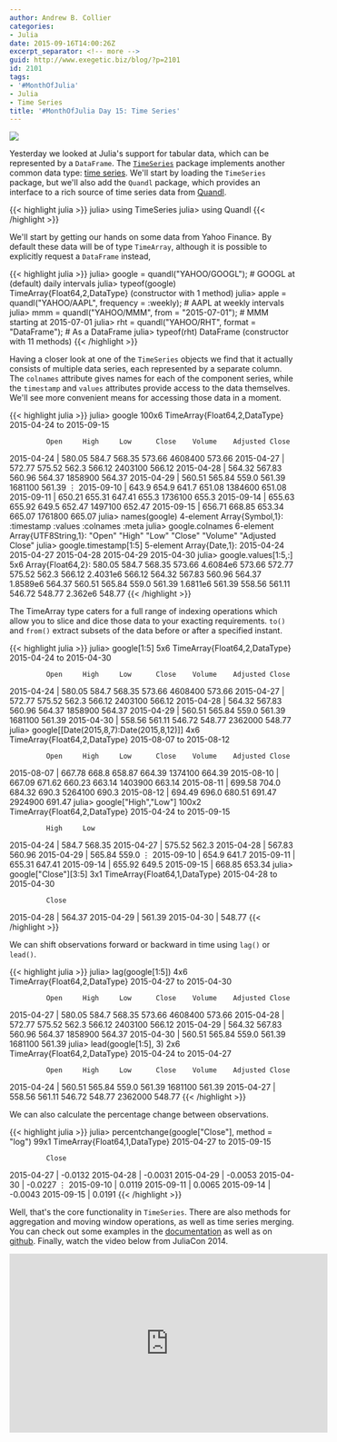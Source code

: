 ```yaml
---
author: Andrew B. Collier
categories:
- Julia
date: 2015-09-16T14:00:26Z
excerpt_separator: <!-- more -->
guid: http://www.exegetic.biz/blog/?p=2101
id: 2101
tags:
- '#MonthOfJulia'
- Julia
- Time Series
title: '#MonthOfJulia Day 15: Time Series'
---
```


<!--more-->

<img src="/img/2015/09/Julia-Logo-TimeSeries.png">

Yesterday we looked at Julia's support for tabular data, which can be represented by a `DataFrame`. The [`TimeSeries`](https://github.com/JuliaStats/TimeSeries.jl) package implements another common data type: [time series](https://en.wikipedia.org/wiki/Time_series). We'll start by loading the `TimeSeries` package, but we'll also add the `Quandl` package, which provides an interface to a rich source of time series data from [Quandl](https://www.quandl.com/).

{{< highlight julia >}}
julia> using TimeSeries
julia> using Quandl
{{< /highlight >}}

We'll start by getting our hands on some data from Yahoo Finance. By default these data will be of type `TimeArray`, although it is possible to explicitly request a `DataFrame` instead,

{{< highlight julia >}}
julia> google = quandl("YAHOO/GOOGL"); # GOOGL at (default) daily intervals
julia> typeof(google)
TimeArray{Float64,2,DataType} (constructor with 1 method)
julia> apple = quandl("YAHOO/AAPL", frequency = :weekly); # AAPL at weekly intervals
julia> mmm = quandl("YAHOO/MMM", from = "2015-07-01"); # MMM starting at 2015-07-01
julia> rht = quandl("YAHOO/RHT", format = "DataFrame"); # As a DataFrame
julia> typeof(rht)
DataFrame (constructor with 11 methods)
{{< /highlight >}}

Having a closer look at one of the `TimeSeries` objects we find that it actually consists of multiple data series, each represented by a separate column. The `colnames` attribute gives names for each of the component series, while the `timestamp` and `values` attributes provide access to the data themselves. We'll see more convenient means for accessing those data in a moment.

{{< highlight julia >}}
julia> google
100x6 TimeArray{Float64,2,DataType} 2015-04-24 to 2015-09-15

             Open     High     Low      Close    Volume    Adjusted Close
2015-04-24 | 580.05   584.7    568.35   573.66   4608400   573.66
2015-04-27 | 572.77   575.52   562.3    566.12   2403100   566.12
2015-04-28 | 564.32   567.83   560.96   564.37   1858900   564.37
2015-04-29 | 560.51   565.84   559.0    561.39   1681100   561.39
⋮
2015-09-10 | 643.9    654.9    641.7    651.08   1384600   651.08
2015-09-11 | 650.21   655.31   647.41   655.3    1736100   655.3
2015-09-14 | 655.63   655.92   649.5    652.47   1497100   652.47
2015-09-15 | 656.71   668.85   653.34   665.07   1761800   665.07
julia> names(google)
4-element Array{Symbol,1}:
 :timestamp
 :values
 :colnames
 :meta
julia> google.colnames
6-element Array{UTF8String,1}:
 "Open"
 "High"
 "Low"
 "Close"
 "Volume"
 "Adjusted Close"
julia> google.timestamp[1:5]
5-element Array{Date,1}:
 2015-04-24
 2015-04-27
 2015-04-28
 2015-04-29
 2015-04-30
julia> google.values[1:5,:]
5x6 Array{Float64,2}:
 580.05   584.7    568.35   573.66   4.6084e6   573.66
 572.77   575.52   562.3    566.12   2.4031e6   566.12
 564.32   567.83   560.96   564.37   1.8589e6   564.37
 560.51   565.84   559.0    561.39   1.6811e6   561.39
 558.56   561.11   546.72   548.77   2.362e6    548.77
{{< /highlight >}}

The TimeArray type caters for a full range of indexing operations which allow you to slice and dice those data to your exacting requirements. `to()` and `from()` extract subsets of the data before or after a specified instant.

{{< highlight julia >}}
julia> google[1:5]
5x6 TimeArray{Float64,2,DataType} 2015-04-24 to 2015-04-30

             Open     High     Low      Close    Volume    Adjusted Close
2015-04-24 | 580.05   584.7    568.35   573.66   4608400   573.66
2015-04-27 | 572.77   575.52   562.3    566.12   2403100   566.12
2015-04-28 | 564.32   567.83   560.96   564.37   1858900   564.37
2015-04-29 | 560.51   565.84   559.0    561.39   1681100   561.39
2015-04-30 | 558.56   561.11   546.72   548.77   2362000   548.77
julia> google[[Date(2015,8,7):Date(2015,8,12)]]
4x6 TimeArray{Float64,2,DataType} 2015-08-07 to 2015-08-12

             Open     High     Low      Close    Volume    Adjusted Close
2015-08-07 | 667.78   668.8    658.87   664.39   1374100   664.39
2015-08-10 | 667.09   671.62   660.23   663.14   1403900   663.14
2015-08-11 | 699.58   704.0    684.32   690.3    5264100   690.3
2015-08-12 | 694.49   696.0    680.51   691.47   2924900   691.47
julia> google["High","Low"]
100x2 TimeArray{Float64,2,DataType} 2015-04-24 to 2015-09-15

             High     Low
2015-04-24 | 584.7    568.35
2015-04-27 | 575.52   562.3
2015-04-28 | 567.83   560.96
2015-04-29 | 565.84   559.0
⋮
2015-09-10 | 654.9 641.7
2015-09-11 | 655.31 647.41
2015-09-14 | 655.92 649.5
2015-09-15 | 668.85 653.34
julia> google["Close"][3:5]
3x1 TimeArray{Float64,1,DataType} 2015-04-28 to 2015-04-30

             Close
2015-04-28 | 564.37
2015-04-29 | 561.39
2015-04-30 | 548.77
{{< /highlight >}}

We can shift observations forward or backward in time using `lag()` or `lead()`.

{{< highlight julia >}}
julia> lag(google[1:5])
4x6 TimeArray{Float64,2,DataType} 2015-04-27 to 2015-04-30

             Open     High     Low      Close    Volume    Adjusted Close
2015-04-27 | 580.05   584.7    568.35   573.66   4608400   573.66
2015-04-28 | 572.77   575.52   562.3    566.12   2403100   566.12
2015-04-29 | 564.32   567.83   560.96   564.37   1858900   564.37
2015-04-30 | 560.51   565.84   559.0    561.39   1681100   561.39
julia> lead(google[1:5], 3)
2x6 TimeArray{Float64,2,DataType} 2015-04-24 to 2015-04-27

             Open     High     Low      Close    Volume    Adjusted Close
2015-04-24 | 560.51   565.84   559.0    561.39   1681100   561.39
2015-04-27 | 558.56   561.11   546.72   548.77   2362000   548.77
{{< /highlight >}}

We can also calculate the percentage change between observations.

{{< highlight julia >}}
julia> percentchange(google["Close"], method = "log")
99x1 TimeArray{Float64,1,DataType} 2015-04-27 to 2015-09-15

             Close
2015-04-27 | -0.0132
2015-04-28 | -0.0031
2015-04-29 | -0.0053
2015-04-30 | -0.0227
⋮
2015-09-10 | 0.0119
2015-09-11 | 0.0065
2015-09-14 | -0.0043
2015-09-15 | 0.0191
{{< /highlight >}}

Well, that's the core functionality in `TimeSeries`. There are also methods for aggregation and moving window operations, as well as time series merging. You can check out some examples in the [documentation](http://timeseriesjl.readthedocs.org/en/latest/index.html) as well as on [github](https://github.com/DataWookie/MonthOfJulia). Finally, watch the video below from JuliaCon 2014.

<iframe width="560" height="315" src="https://www.youtube.com/embed/y_Psv8pUQsQ" frameborder="0" allowfullscreen></iframe>